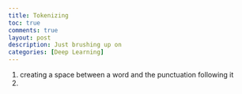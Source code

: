 ```yaml
---
title: Tokenizing
toc: true
comments: true
layout: post
description: Just brushing up on
categories: [Deep Learning]
---
```


1.  creating a space between a word and the punctuation following it
1.
